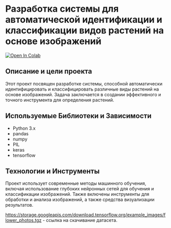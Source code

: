 # Разработка системы для автоматической идентификации и классификации видов растений на основе изображений

[![Open In Colab](https://colab.research.google.com/assets/colab-badge.svg)](https://colab.research.google.com/drive/1tHrrqdFcuSHzMbPwPyMrCgEl0hd2sGeG#scrollTo=R2x8UqeASJFL)


## Описание и цели проекта

Этот проект посвящен разработке системы, способной автоматически идентифицировать и классифицировать различные виды растений на основе изображений. 
Задача заключается в создании эффективного и точного инструмента для определения растений.

## Используемые Библиотеки и Зависимости

- Python 3.x
- pandas
- numpy
- PIL
- keras
- tensorflow


## Технологии и Инструменты

Проект использует современные методы машинного обучения, включая использование глубоких нейронных сетей для обучения и классификации изображений.
Также включены инструменты для обработки и анализа изображений, а также средства визуализации результатов.

https://storage.googleapis.com/download.tensorflow.org/example_images/flower_photos.tgz - ссылка на скачивание датасета.
